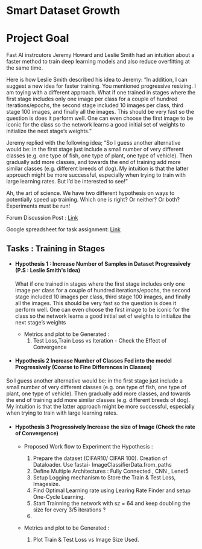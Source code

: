 # Smart Dataset Growth

# Project Goal
Fast AI instrcutors Jeremy Howard and Leslie Smith had an intuition about a faster method to train deep learning models and also reduce overfitting at the same time.

Here is how Leslie Smith described his idea to Jeremy: “In addition, I can suggest a new idea for faster training. You mentioned progressive resizing. I am toying with a different approach. What if one trained in stages where the first stage includes only one image per class for a couple of hundred iterations/epochs, the second stage included 10 images per class, third stage 100 images, and finally all the images. This should be very fast so the question is does it perform well. One can even choose the first image to be iconic for the class so the network learns a good initial set of weights to initialize the next stage’s weights.”

Jeremy replied with the following idea; “So I guess another alternative would be: in the first stage just include a small number of very different classes (e.g. one type of fish, one type of plant, one type of vehicle). Then gradually add more classes, and towards the end of training add more similar classes (e.g. different breeds of dog). My intuition is that the latter approach might be more successful, especially when trying to train with large learning rates. But I’d be interested to see!”

Ah, the art of science. We have two different hypothesis on ways to potentially speed up training. Which one is right? Or neither? Or both? Experiments must be run!


Forum Discussion Post : [Link](http://forums.fast.ai/t/research-collaboration-opportunity-with-leslie-smith/16454/34)



Google spreadsheet for task assignment:  [Link](https://docs.google.com/spreadsheets/d/14eH9A-CPLCjrdCFNJWBLO4t1rLgva9uvQtHuEOCacGU/edit?usp=sharing)

## Tasks : Training in Stages ##
* #### Hypothesis 1  : Increase Number of Samples in Dataset Progressively (P.S : Leslie Smith's Idea)

  What if one trained in stages where the first stage includes only one image per class for a couple of hundred iterations/epochs, the second stage included 10 images per class, third stage 100 images, and finally all the images. This should be very fast so the question is does it perform well. One can even choose the first image to be iconic for the class so the network learns a good initial set of weights to initialize the next stage’s weights
  * Metrics and plot to be Generated :
    1. Test Loss,Train Loss vs Iteration  - Check the Effect of Convergence
  
  
 * #### Hypothesis 2   Increase Number of Classes Fed into the model Progressively (Coarse to Fine Differences in Classes)
 
 So I guess another alternative would be: in the first stage just include a small number of very different classes (e.g. one type of fish, one type of plant, one type of vehicle). Then gradually add more classes, and towards the end of training add more similar classes (e.g. different breeds of dog). My intuition is that the latter approach might be more successful, especially when trying to train with large learning rates.

* #### Hypothesis 3  Progressively Increase the size of Image (Check the rate of Convergence)
  * Proposed Work flow to Experiment the Hypothesis : 
    1. Prepare the dataset (CIFAR10/ CIFAR 100). Creation of Dataloader. Use fastai- ImageClassifierData.from_paths
    2. Define Multiple Architectures : Fully Connected , CNN , Lenet5
    2. Setup Logging mechanism to Store the Train & Test Loss, Imagesize.
    3. Find Optimal Learning rate using Learing Rate Finder and setup One-Cycle Learning.
    4. Start Trainning the network with sz = 64 and keep doubling the size for every 3/5 iterations ?
    5. 
    
  * Metrics and plot to be Generated :
    1. Plot Train & Test Loss vs Image Size Used. 
  
  
